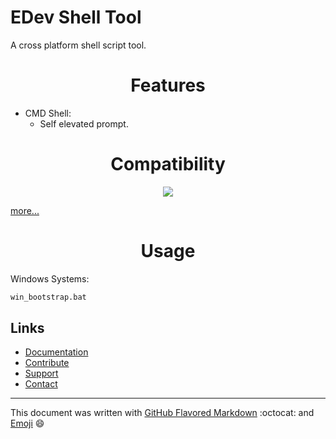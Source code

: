 # EDev Shell Tool

A cross platform shell script tool.

<h1 align="center">Features</h1>

* CMD Shell:
  * Self elevated prompt.


<h1 align="center">Compatibility</h1>
<p align="center">
<a href="https://www.microsoft.com/en-us/windows/"><img src="https://github.com/EnthDev/edevshelltool/raw/master/doc/os_win.png"></a>
</p>

[more...](TODO.md#compatibility)

<h1 align="center">Usage</h1>

Windows Systems:

```bat
win_bootstrap.bat
```

## Links
* [Documentation](https://github.com/EnthDev/edevshelltool/wiki)
* [Contribute](TODO.md)
* [Support](THANKS.md)
* [Contact](mailto:enthdev@outlook.com)

***

This document was written with [GitHub Flavored Markdown](https://guides.github.com/features/mastering-markdown/) :octocat: and [Emoji](http://www.webpagefx.com/tools/emoji-cheat-sheet/) :smile:

